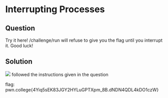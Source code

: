 # Interrupting Processes
## Question
Try it here! /challenge/run will refuse to give you the flag until you interrupt it. Good luck!


## Solution
![](/images/3.jpg)
followed the instructions given in the question

flag: pwn.college{4Yiq5sEK83JGY2HYLuGPTXpm_8B.dNDN4QDL4kDO1czW}

